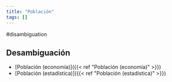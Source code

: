 ```yaml
---
title: "Población"
tags: []
---
```

#disambiguation
## Desambiguación
- [Población (economía)]({{< ref "Población (economía)" >}})
- [Población (estadística)]({{< ref "Población (estadística)" >}})
